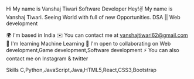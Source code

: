 Hi My name is Vanshaj Tiwari
Software Developer
Hey!✌️ My name is Vanshaj Tiwari. Seeing World with full of new Opportunities.
DSA || Web development

🌍  I'm based in India
✉️  You can contact me at vanshajtiwari62@gmail.com
🧠  I'm learning Machine Learning
🤝  I'm open to collaborating on Web development,Game development,Software development
⚡  You can also contact me on Instagram & twitter


Skills
C,Python,JavaScript,Java,HTML5,React,CSS3,Bootstrap
